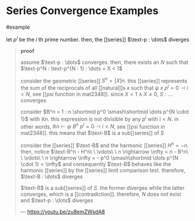 # Series Convergence Examples

#example

let $p^i$ be the $i$ th prime number. then, the [[series]] $\text-p : \dots$ diverges

> **proof**
>
> assume $\text-p : \dots$ converges. then, there exists an $N$ such that $\text-p^N : \text-p^{N : 1} : \dots = X < 1$
>
> consider the geometric [[series]] $S^n = [X]n$. this [[series]] represents the sum of the reciprocals of all [[natural]]s $x$ such that $\psi\ x\ p^i = 0 \dashv i < N$, see [[psi function in mat2348]]. since $X < 1 \land X \ne 0$, $S : \dots$ converges
>
> consider $B^n = 1 : n \shortmid p^0 \smash\shortmid \dots p^{N \cdot 1}$ with $\mathbb R n$. this expression is not divisible by any $p^i$ with $i < N$. in other words, $\mathbb R n \vdash \psi\ B^n\ p^i = 0 \dashv i < N$, see [[psi function in mat2348]]. this means that $\text-B$ is a sub[[series]] of $S$
>
> consider the [[series]] $\text-B$ and the harmonic [[series]] $H^n = -n$. then, notice $\text-B^n - H^n\ \ \vdots\ \ n \rightarrow \infty = n - B^n\ \ \vdots\ \ n \rightarrow \infty = - p^0 \smash\shortmid \dots p^{N \cdot 1} < \infty$ and consequently $\text-B$ behaves like the harmonic [[series]] by the [[series]] limit comparison test. therefore, $\text-B : \dots$ diverges
>
> $\text-B$ is a sub[[series]] of $S$. the former diverges while the latter converges, which is a [[contradiction]]. therefore, $N$ does not exist and $\text-p : \dots$ diverges
>
> &mdash; <https://youtu.be/zu8emZWsdA8>
